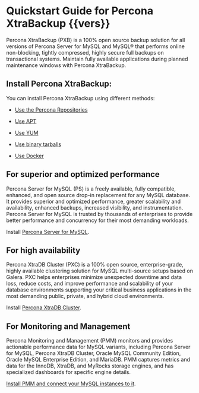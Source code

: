# Quickstart Guide for Percona XtraBackup {{vers}}

Percona XtraBackup (PXB) is a 100% open source backup solution for all versions of Percona Server for MySQL and MySQL® that performs online non-blocking, tightly compressed, highly secure full backups on transactional systems. Maintain fully available applications during planned maintenance windows with Percona XtraBackup.

## Install Percona XtraBackup:

You can install Percona XtraBackup using different methods:

* [Use the Percona Repositories](installation.md)

* [Use APT](apt-repo.md)

* [Use YUM](yum-repo.md)

* [Use binary tarballs](binary-tarball.md)

* [Use Docker](docker.md)

## For superior and optimized performance

Percona Server for MySQL (PS) is a freely available, fully compatible, enhanced, and open source drop-in replacement for any MySQL database. It provides superior and optimized performance, greater scalability and availability, enhanced backups, increased visibility, and instrumentation. Percona Server for MySQL is trusted by thousands of enterprises to provide better performance and concurrency for their most demanding workloads.

Install [Percona Server for MySQL].

## For high availability

Percona XtraDB Cluster (PXC) is a 100% open source, enterprise-grade, highly available clustering solution for MySQL multi-source setups based on Galera. PXC helps enterprises minimize unexpected downtime and data loss, reduce costs, and improve performance and scalability of your database environments supporting your critical business applications in the most demanding public, private, and hybrid cloud environments. 

Install [Percona XtraDB Cluster].

## For Monitoring and Management

Percona Monitoring and Management (PMM) monitors and provides actionable performance data for MySQL variants, including Percona Server for MySQL, Percona XtraDB Cluster, Oracle MySQL Community Edition, Oracle MySQL Enterprise Edition, and MariaDB. PMM captures metrics and data for the InnoDB, XtraDB, and MyRocks storage engines, and has specialized dashboards for specific engine details.

[Install PMM and connect your MySQL instances to it](https://docs.percona.com/percona-monitoring-and-management/get-started/index.html).

[Percona Server for MySQL]: https://docs.percona.com/percona-server/innovation-release/installation.html
[Percona XtraDB Cluster]: https://docs.percona.com/percona-xtradb-cluster/8.0/install-index.html